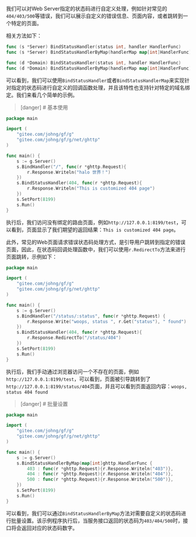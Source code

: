 

我们可以对Web Server指定的状态码进行自定义处理，例如针对常见的```404/403/500```等错误，我们可以展示自定义的错误信息、页面内容，或者跳转到一个特定的页面。

相关方法如下：
```go
func (s *Server) BindStatusHandler(status int, handler HandlerFunc)
func (s *Server) BindStatusHandlerByMap(handlerMap map[int]HandlerFunc)

func (d *Domain) BindStatusHandler(status int, handler HandlerFunc)
func (d *Domain) BindStatusHandlerByMap(handlerMap map[int]HandlerFunc)
```
可以看到，我们可以使用```BindStatusHandler```或者```BindStatusHandlerMap```来实现针对指定的状态码进行自定义的回调函数处理，并且该特性也支持针对特定的域名绑定。我们来看几个简单的示例。

>[danger] # 基本使用

```go
package main

import (
    "gitee.com/johng/gf/g"
    "gitee.com/johng/gf/g/net/ghttp"
)

func main() {
    s := g.Server()
    s.BindHandler("/", func(r *ghttp.Request){
        r.Response.Writeln("halo 世界！")
    })
    s.BindStatusHandler(404, func(r *ghttp.Request){
        r.Response.Writeln("This is customized 404 page")
    })
    s.SetPort(8199)
    s.Run()
}
```
执行后，我们访问没有绑定的路由页面，例如```http://127.0.0.1:8199/test```，可以看到，页面显示了我们期望的返回结果：```This is customized 404 page```。

此外，常见的Web页面请求错误状态码处理方式，是引导用户跳转到指定的错误页面，因此，在状态码回调处理函数中，我们可以使用```r.RedirectTo```方法来进行页面跳转，示例如下：

```go
package main

import (
    "gitee.com/johng/gf/g"
    "gitee.com/johng/gf/g/net/ghttp"
)

func main() {
    s := g.Server()
    s.BindHandler("/status/:status", func(r *ghttp.Request) {
        r.Response.Write("woops, status ", r.Get("status"), " found")
    })
    s.BindStatusHandler(404, func(r *ghttp.Request){
        r.Response.RedirectTo("/status/404")
    })
    s.SetPort(8199)
    s.Run()
}
```
执行后，我们手动通过浏览器访问一个不存在的页面，例如```http://127.0.0.1:8199/test```，可以看到，页面被引导跳转到了```http://127.0.0.1:8199/status/404```页面，并且可以看到页面返回内容：```woops, status 404 found```


>[danger] # 批量设置

```go
package main

import (
    "gitee.com/johng/gf/g"
    "gitee.com/johng/gf/g/net/ghttp"
)

func main() {
    s := g.Server()
    s.BindStatusHandlerByMap(map[int]ghttp.HandlerFunc {
        403 : func(r *ghttp.Request){r.Response.Writeln("403")},
        404 : func(r *ghttp.Request){r.Response.Writeln("404")},
        500 : func(r *ghttp.Request){r.Response.Writeln("500")},
    })
    s.SetPort(8199)
    s.Run()
}
```
可以看到，我们可以通过```BindStatusHandlerByMap```方法对需要自定义的状态码进行批量设置。该示例程序执行后，当服务接口返回的状态码为```403/404/500```时，接口将会返回对应的状态码数字。













